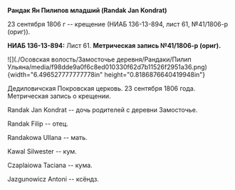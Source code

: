 **Рандак Ян Пилипов младший (Randak Jan Kondrat)**

23 сентября 1806 г -- крещение (НИАБ 136-13-894, лист 61, №41/1806-р
(ориг)).

**НИАБ 136-13-894:** Лист 61. **Метрическая запись №41/1806-р (ориг).**

![](./Осовская волость/Замосточье деревня/Рандаки/Пилип Ульяна/media/f98dde9a0f6c8ed010330f62d7b11526f2951a36.png){width="6.496527777777778in"
height="0.8186876640419948in"}

Дедиловичская Покровская церковь. 23 сентября 1806 года. Метрическая
запись о крещении.

Randak Jan Kondrat -- дочь родителей с деревни Замосточье.

Randak Filip -- отец.

Randakowa Ullana -- мать.

Kawal Silwester -- кум.

Czaplaiowa Taciana -- кума.

Jazgunowicz Antoni -- ксёндз.
